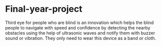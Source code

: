# Final-year-project
Third eye for people who are blind is an innovation which helps the blind people to navigate with speed and confidence by detecting the nearby obstacles using the help of ultrasonic waves and notify them with buzzer sound or vibration. They only need to wear this device as a band or cloth.
